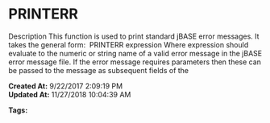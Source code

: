 # PRINTERR

Description This function is used to print standard jBASE error messages. It takes the general form:  PRINTERR expression Where expression should evaluate to the numeric or string name of a valid error message in the jBASE error message file. If the error message requires parameters then these can be passed to the message as subsequent fields of the  

**Created At:** 9/22/2017 2:09:19 PM  
**Updated At:** 11/27/2018 10:04:39 AM  

**Tags:**
<badge text='printing' vertical='middle' />
<badge text='output' vertical='middle' />
